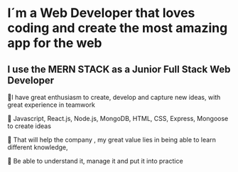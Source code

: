 # I´m a Web Developer that loves coding and create the most amazing app for the web
## I use the MERN STACK as a Junior Full Stack Web Developer

 
 🌱I have great enthusiasm to create, develop and capture new ideas, with great experience in teamwork 

🌱 Javascript, React.js, Node.js, MongoDB, HTML, CSS, Express, Mongoose to create ideas 

🌱 That will help  the company , my great value lies in being able to learn different knowledge, 

🌱 Be able to understand it, manage it and put it into practice
